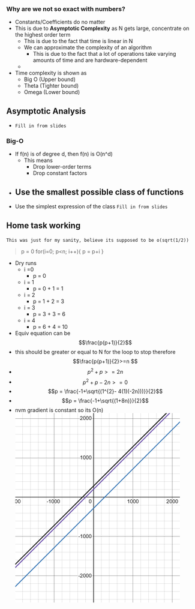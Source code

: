 ### Why are we not so exact with numbers?
- Constants/Coefficients do no matter
- This is due to **Asymptotic Complexity** as N gets large, concentrate on the highest order term
	- This is due to the fact that time is linear in N
	- We can approximate the complexity of an algorithm
		- This is due to the fact that a lot of operations take varying amounts of time and are hardware-dependent
	- 
- Time complexity is shown as 
	- Big O (Upper bound)
	- Theta (Tighter bound)
	- Omega (Lower bound)


## Asymptotic Analysis
- `Fill in from slides`


### Big-O
- If f(n) is of degree d, then f(n) is O(n^d)
	- This means
		- Drop lower-order terms
		- Drop constant factors
- Use the smallest possible class of functions
	- 
- Use the simplest expression of the class
`Fill in from slides`



## Home task working
`This was just for my sanity, believe its supposed to be o(sqrt(1/2))`
> p = 0
> for(i=0; p<n; i++){
>    p = p+i
> }

- Dry runs
	- i =0
		- p = 0
	- i = 1
		- p = 0 + 1 = 1
	- i = 2
		- p = 1 + 2 = 3
	- i = 3
		- p = 3 + 3 = 6
	- i = 4 
		- p = 6 + 4 = 10
- Equiv equation can be $$\frac{p(p+1)}{2}$$ 
- this should be greater or equal to N for the loop to stop therefore $$\frac{p(p+1)}{2}>=n $$
- $$p^{2}+ p >= 2n$$
- $$p^{2}+ p - 2n >= 0$$
- $$p = \frac{-1+\sqrt{(1^{2}- 4(1)(-2n)))}}{2}$$
- $$p = \frac{-1+\sqrt{(1+8n)}}{2}$$
- nvm gradient is constant so its O(n)![](Algo/Images/Pasted%20image%2020230906093822.png)
